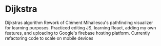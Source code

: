 # Dijkstra
Dijkstras algorithm
Rework of Clément Mihailescu's pathfinding visualizer for learning purposes. 
Practiced editing JS, learning React, adding my own features, and uploading to Google's firebase hosting platform.
Currently refactoring code to scale on mobile devices
